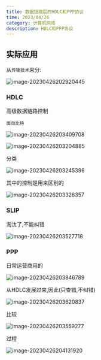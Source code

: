 ```yaml
---
title: 数据链路层的HDLC和PPP协议
time: 2023/04/26
category: 计算机网络
description: HDLC和PPP协议
---
```


## 实际应用

从`传输技术`来分:

![image-20230426202920445](../Pic/image-20230426202920445.png)

### HDLC

高级数据链路控制

`面向比特`

![image-20230426203409708](../Pic/image-20230426203409708.png)

![image-20230426203204885](../Pic/image-20230426203204885.png)

分类

![image-20230426203245396](../Pic/image-20230426203245396.png)

其中的控制是用来区别的

![image-20230426203326357](../Pic/image-20230426203326357.png)

### SLIP

淘汰了,不能纠错

![image-20230426203527718](../Pic/image-20230426203527718.png)

### PPP

日常运营商用的

![image-20230426203846789](../Pic/image-20230426203846789.png)

从HDLC发展过来,因此(只查错,不纠错)

![image-20230426203620837](../Pic/image-20230426203620837.png)

比较

![image-20230426203559277](../Pic/image-20230426203559277.png)



过程

![image-20230426204131920](../Pic/image-20230426204131920.png)